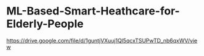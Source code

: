 # ML-Based-Smart-Heathcare-for-Elderly-People
https://drive.google.com/file/d/1guntjVXuuj1Ql5qcxTSUPwTD_nb6qxWV/view
